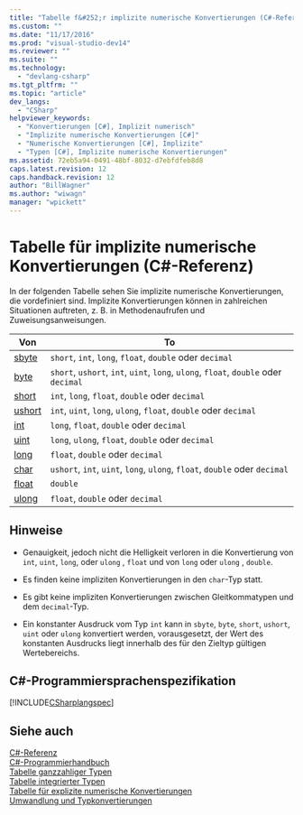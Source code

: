 ```yaml
---
title: "Tabelle f&#252;r implizite numerische Konvertierungen (C#-Referenz) | Microsoft Docs"
ms.custom: ""
ms.date: "11/17/2016"
ms.prod: "visual-studio-dev14"
ms.reviewer: ""
ms.suite: ""
ms.technology: 
  - "devlang-csharp"
ms.tgt_pltfrm: ""
ms.topic: "article"
dev_langs: 
  - "CSharp"
helpviewer_keywords: 
  - "Konvertierungen [C#], Implizit numerisch"
  - "Implizite numerische Konvertierungen [C#]"
  - "Numerische Konvertierungen [C#], Implizite"
  - "Typen [C#], Implizite numerische Konvertierungen"
ms.assetid: 72eb5a94-0491-48bf-8032-d7ebfdfeb8d8
caps.latest.revision: 12
caps.handback.revision: 12
author: "BillWagner"
ms.author: "wiwagn"
manager: "wpickett"
---
```

# Tabelle f&#252;r implizite numerische Konvertierungen (C#-Referenz)
In der folgenden Tabelle sehen Sie implizite numerische Konvertierungen, die vordefiniert sind.  Implizite Konvertierungen können in zahlreichen Situationen auftreten, z. B. in Methodenaufrufen und Zuweisungsanweisungen.  
  
|Von|To|  
|---------|--------|  
|[sbyte](../../../csharp/language-reference/keywords/sbyte.md)|`short`, `int`, `long`, `float`, `double` oder `decimal`|  
|[byte](../../../csharp/language-reference/keywords/byte.md)|`short`, `ushort`, `int`, `uint`, `long`, `ulong`, `float`, `double` oder `decimal`|  
|[short](../../../csharp/language-reference/keywords/short.md)|`int`, `long`, `float`, `double` oder `decimal`|  
|[ushort](../../../csharp/language-reference/keywords/ushort.md)|`int`, `uint`, `long`, `ulong`, `float`, `double` oder `decimal`|  
|[int](../../../csharp/language-reference/keywords/int.md)|`long`, `float`, `double` oder `decimal`|  
|[uint](../../../csharp/language-reference/keywords/uint.md)|`long`, `ulong`, `float`, `double` oder `decimal`|  
|[long](../../../csharp/language-reference/keywords/long.md)|`float`, `double` oder `decimal`|  
|[char](../../../csharp/language-reference/keywords/char.md)|`ushort`, `int`,  `uint`,  `long`, `ulong`,  `float`,  `double` oder `decimal`|  
|[float](../../../csharp/language-reference/keywords/float.md)|`double`|  
|[ulong](../../../csharp/language-reference/keywords/ulong.md)|`float`,  `double` oder `decimal`|  
  
## Hinweise  
  
-   Genauigkeit, jedoch nicht die Helligkeit verloren in die Konvertierung von `int`, `uint`, `long`, oder `ulong` , `float` und von `long` oder `ulong` , `double`.  
  
-   Es finden keine impliziten Konvertierungen in den `char`\-Typ statt.  
  
-   Es gibt keine impliziten Konvertierungen zwischen Gleitkommatypen und dem `decimal`\-Typ.  
  
-   Ein konstanter Ausdruck vom Typ `int` kann in `sbyte`, `byte`, `short`, `ushort`, `uint` oder `ulong` konvertiert werden, vorausgesetzt, der Wert des konstanten Ausdrucks liegt innerhalb des für den Zieltyp gültigen Wertebereichs.  
  
## C\#\-Programmiersprachenspezifikation  
 [!INCLUDE[CSharplangspec](../../../csharp/language-reference/keywords/includes/csharplangspec_md.md)]  
  
## Siehe auch  
 [C\#\-Referenz](../../../csharp/language-reference/index.md)   
 [C\#\-Programmierhandbuch](../../../csharp/programming-guide/index.md)   
 [Tabelle ganzzahliger Typen](../../../csharp/language-reference/keywords/integral-types-table.md)   
 [Tabelle integrierter Typen](../../../csharp/language-reference/keywords/built-in-types-table.md)   
 [Tabelle für explizite numerische Konvertierungen](../../../csharp/language-reference/keywords/explicit-numeric-conversions-table.md)   
 [Umwandlung und Typkonvertierungen](../../../csharp/programming-guide/types/casting-and-type-conversions.md)